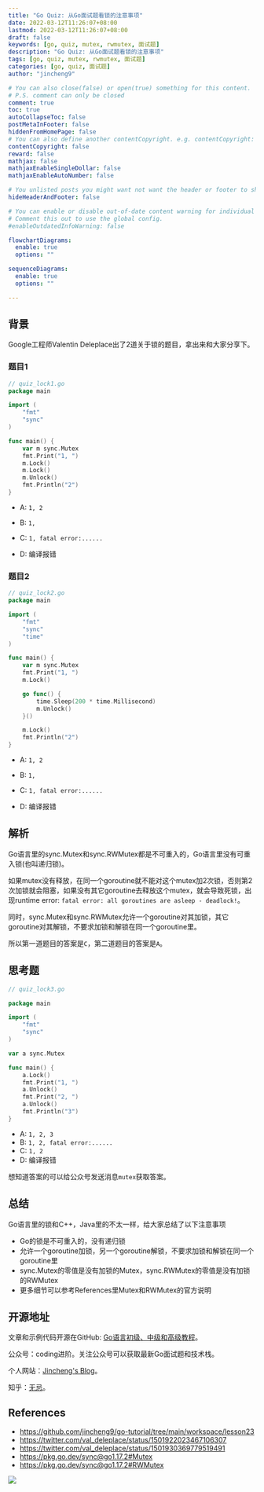 ```yaml
---
title: "Go Quiz: 从Go面试题看锁的注意事项"
date: 2022-03-12T11:26:07+08:00
lastmod: 2022-03-12T11:26:07+08:00
draft: false
keywords: [go, quiz, mutex, rwmutex, 面试题]
description: "Go Quiz: 从Go面试题看锁的注意事项"
tags: [go, quiz, mutex, rwmutex, 面试题]
categories: [go, quiz, 面试题]
author: "jincheng9"

# You can also close(false) or open(true) something for this content.
# P.S. comment can only be closed
comment: true
toc: true
autoCollapseToc: false
postMetaInFooter: false
hiddenFromHomePage: false
# You can also define another contentCopyright. e.g. contentCopyright: "This is another copyright."
contentCopyright: false
reward: false
mathjax: false
mathjaxEnableSingleDollar: false
mathjaxEnableAutoNumber: false

# You unlisted posts you might want not want the header or footer to show
hideHeaderAndFooter: false

# You can enable or disable out-of-date content warning for individual post.
# Comment this out to use the global config.
#enableOutdatedInfoWarning: false

flowchartDiagrams:
  enable: true
  options: ""

sequenceDiagrams: 
  enable: true
  options: ""

---
```


##  背景

Google工程师Valentin Deleplace出了2道关于锁的题目，拿出来和大家分享下。

### 题目1

```go
// quiz_lock1.go
package main

import (
	"fmt"
	"sync"
)

func main() {
	var m sync.Mutex
	fmt.Print("1, ")
	m.Lock()
	m.Lock()
	m.Unlock()
	fmt.Println("2")
}
```

* A: `1, 2`

* B: `1, `

* C: `1, fatal error:......`

* D: 编译报错

  

### 题目2

```go
// quiz_lock2.go
package main

import (
	"fmt"
	"sync"
	"time"
)

func main() {
	var m sync.Mutex
	fmt.Print("1, ")
	m.Lock()

	go func() {
		time.Sleep(200 * time.Millisecond)
		m.Unlock()
	}()

	m.Lock()
	fmt.Println("2")
}
```

* A: `1, 2`

* B: `1, `

* C: `1, fatal error:......`

* D: 编译报错

  

## 解析

Go语言里的sync.Mutex和sync.RWMutex都是不可重入的，Go语言里没有可重入锁(也叫递归锁)。

如果mutex没有释放，在同一个goroutine就不能对这个mutex加2次锁，否则第2次加锁就会阻塞，如果没有其它goroutine去释放这个mutex，就会导致死锁，出现runtime error: `fatal error: all goroutines are asleep - deadlock!`。

同时，sync.Mutex和sync.RWMutex允许一个goroutine对其加锁，其它goroutine对其解锁，不要求加锁和解锁在同一个goroutine里。

所以第一道题目的答案是`C`，第二道题目的答案是`A`。



##  思考题

``` go
// quiz_lock3.go

package main

import (
	"fmt"
	"sync"
)

var a sync.Mutex

func main() {
	a.Lock()
	fmt.Print("1, ")
	a.Unlock()
	fmt.Print("2, ")
	a.Unlock()
	fmt.Println("3")
}
```

* A: `1, 2, 3 `
* B: `1, 2, fatal error:......`
* C: `1, 2`
* D: 编译报错

想知道答案的可以给公众号发送消息`mutex`获取答案。



## 总结

Go语言里的锁和C++，Java里的不太一样，给大家总结了以下注意事项

* Go的锁是不可重入的，没有递归锁
* 允许一个goroutine加锁，另一个goroutine解锁，不要求加锁和解锁在同一个goroutine里
* sync.Mutex的零值是没有加锁的Mutex，sync.RWMutex的零值是没有加锁的RWMutex
* 更多细节可以参考References里Mutex和RWMutex的官方说明



## 开源地址

文章和示例代码开源在GitHub: [Go语言初级、中级和高级教程](https://github.com/jincheng9/go-tutorial)。

公众号：coding进阶。关注公众号可以获取最新Go面试题和技术栈。

个人网站：[Jincheng's Blog](https://jincheng9.github.io/)。

知乎：[无忌](https://www.zhihu.com/people/thucuhkwuji)。



## References

* https://github.com/jincheng9/go-tutorial/tree/main/workspace/lesson23
* https://twitter.com/val_deleplace/status/1501922023467106307
* https://twitter.com/val_deleplace/status/1501930369779519491
* https://pkg.go.dev/sync@go1.17.2#Mutex
* https://pkg.go.dev/sync@go1.17.2#RWMutex

![](/img/wechat.png)

